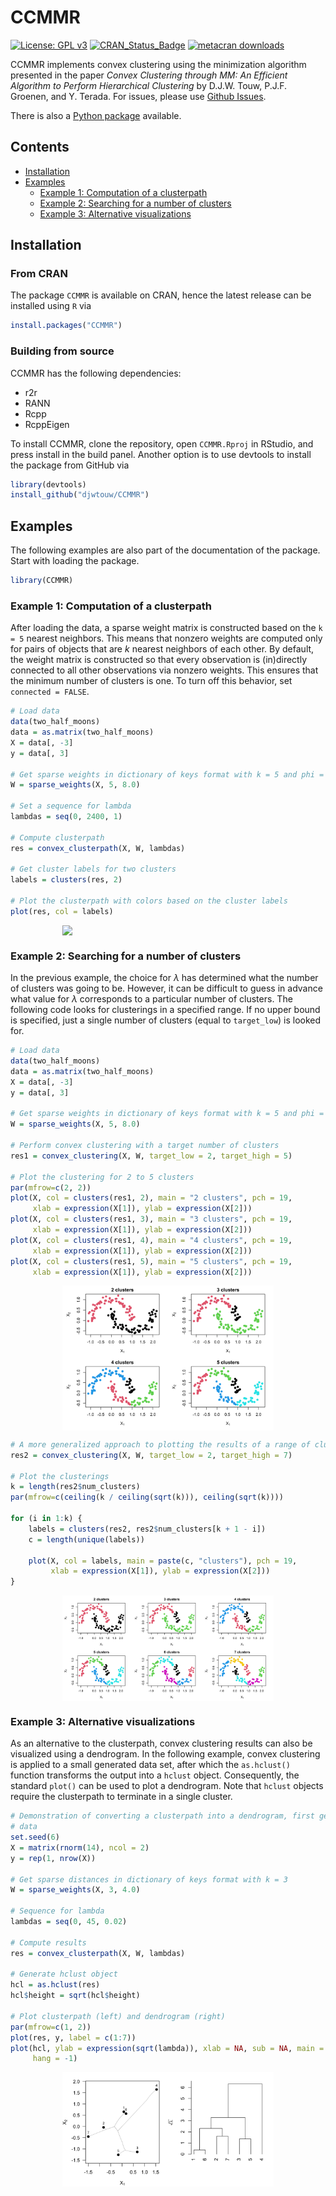 # CCMMR

[![License: GPL v3](https://img.shields.io/badge/License-GPLv3-blue.svg)](https://www.gnu.org/licenses/gpl-3.0)
[![CRAN_Status_Badge](https://www.r-pkg.org/badges/version/CCMMR)](https://cran.r-project.org/package=CCMMR)
[![metacran downloads](https://cranlogs.r-pkg.org/badges/CCMMR)](https://cran.r-project.org/package=CCMMR)

CCMMR implements convex clustering using the minimization algorithm presented in the paper _Convex Clustering through MM: An Efficient Algorithm to Perform Hierarchical Clustering_ by D.J.W. Touw, P.J.F. Groenen, and Y. Terada. For issues, please use [Github Issues](https://github.com/djwtouw/CCMMR/issues).

There is also a [Python package](https://github.com/djwtouw/CCMMPy) available.

## Contents
- [Installation](#installation)
- [Examples](#examples)
	* [Example 1: Computation of a clusterpath](#example-1-computation-of-a-clusterpath)
	* [Example 2: Searching for a number of clusters](#example-2-searching-for-a-number-of-clusters)
	* [Example 3: Alternative visualizations](#example-3-alternative-visualizations)

## Installation
### From CRAN
The package `CCMMR` is available on CRAN, hence the latest release can be installed using `R` via
```R
install.packages("CCMMR")
```
### Building from source
CCMMR has the following dependencies:
- r2r
- RANN
- Rcpp
- RcppEigen

To install CCMMR, clone the repository, open `CCMMR.Rproj` in RStudio, and press install in the build panel. Another option is to use devtools to install the package from GitHub via
```R
library(devtools)
install_github("djwtouw/CCMMR")
```

## Examples
The following examples are also part of the documentation of the package. Start with loading the package.
```R
library(CCMMR)
```
### Example 1: Computation of a clusterpath
After loading the data, a sparse weight matrix is constructed based on the `k = 5` nearest neighbors. This means that nonzero weights are computed only for pairs of objects that are _k_ nearest neighbors of each other. By default, the weight matrix is constructed so that every observation is (in)directly connected to all other observations via nonzero weights. This ensures that the minimum number of clusters is one. To turn off this behavior, set `connected = FALSE`. 
```R
# Load data
data(two_half_moons)
data = as.matrix(two_half_moons)
X = data[, -3]
y = data[, 3]

# Get sparse weights in dictionary of keys format with k = 5 and phi = 8
W = sparse_weights(X, 5, 8.0)

# Set a sequence for lambda
lambdas = seq(0, 2400, 1)

# Compute clusterpath
res = convex_clusterpath(X, W, lambdas)

# Get cluster labels for two clusters
labels = clusters(res, 2)

# Plot the clusterpath with colors based on the cluster labels
plot(res, col = labels)
```
<img src="./inst/doc/repo_plots/clusterpath_1.svg" width="67%" style="display: block; margin: auto;" />

### Example 2: Searching for a number of clusters
In the previous example, the choice for $\lambda$ has determined what the number of clusters was going to be. However, it can be difficult to guess in advance what value for $\lambda$ corresponds to a particular number of clusters. The following code looks for clusterings in a specified range. If no upper bound is specified, just a single number of clusters (equal to `target_low`) is looked for.
```R
# Load data
data(two_half_moons)
data = as.matrix(two_half_moons)
X = data[, -3]
y = data[, 3]

# Get sparse weights in dictionary of keys format with k = 5 and phi = 8
W = sparse_weights(X, 5, 8.0)

# Perform convex clustering with a target number of clusters
res1 = convex_clustering(X, W, target_low = 2, target_high = 5)

# Plot the clustering for 2 to 5 clusters
par(mfrow=c(2, 2))
plot(X, col = clusters(res1, 2), main = "2 clusters", pch = 19, 
     xlab = expression(X[1]), ylab = expression(X[2]))
plot(X, col = clusters(res1, 3), main = "3 clusters", pch = 19, 
     xlab = expression(X[1]), ylab = expression(X[2]))
plot(X, col = clusters(res1, 4), main = "4 clusters", pch = 19, 
     xlab = expression(X[1]), ylab = expression(X[2]))
plot(X, col = clusters(res1, 5), main = "5 clusters", pch = 19, 
     xlab = expression(X[1]), ylab = expression(X[2]))
```
<img src="./inst/doc/repo_plots/clusterpath_2.svg" width="67%" style="display: block; margin: auto;" />

```R
# A more generalized approach to plotting the results of a range of clusters
res2 = convex_clustering(X, W, target_low = 2, target_high = 7)

# Plot the clusterings
k = length(res2$num_clusters)
par(mfrow=c(ceiling(k / ceiling(sqrt(k))), ceiling(sqrt(k))))

for (i in 1:k) {
    labels = clusters(res2, res2$num_clusters[k + 1 - i])
    c = length(unique(labels))

    plot(X, col = labels, main = paste(c, "clusters"), pch = 19, 
         xlab = expression(X[1]), ylab = expression(X[2]))
}
```
<img src="./inst/doc/repo_plots/clusterpath_3.svg" width="67%" style="display: block; margin: auto;" />

### Example 3: Alternative visualizations
As an alternative to the clusterpath, convex clustering results can also be visualized using a dendrogram. In the following example, convex clustering is applied to a small generated data set, after which the `as.hclust()` function transforms the output into a `hclust` object. Consequently, the standard `plot()` can be used to plot a dendrogram. Note that `hclust` objects require the clusterpath to terminate in a single cluster.
```R
# Demonstration of converting a clusterpath into a dendrogram, first generate
# data
set.seed(6)
X = matrix(rnorm(14), ncol = 2)
y = rep(1, nrow(X))

# Get sparse distances in dictionary of keys format with k = 3
W = sparse_weights(X, 3, 4.0)

# Sequence for lambda
lambdas = seq(0, 45, 0.02)

# Compute results
res = convex_clusterpath(X, W, lambdas)

# Generate hclust object
hcl = as.hclust(res)
hcl$height = sqrt(hcl$height)

# Plot clusterpath (left) and dendrogram (right)
par(mfrow=c(1, 2))
plot(res, y, label = c(1:7))
plot(hcl, ylab = expression(sqrt(lambda)), xlab = NA, sub = NA, main = NA,
     hang = -1)
```
<img src="./inst/doc/repo_plots/clusterpath_4.svg" width="67%" style="display: block; margin: auto;" />
